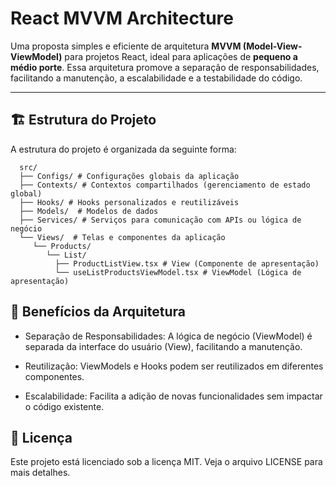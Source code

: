 # React MVVM Architecture

Uma proposta simples e eficiente de arquitetura **MVVM (Model-View-ViewModel)** para projetos React, ideal para aplicações de **pequeno a médio porte**. Essa arquitetura promove a separação de responsabilidades, facilitando a manutenção, a escalabilidade e a testabilidade do código.

---

## 🏗️ **Estrutura do Projeto**

A estrutura do projeto é organizada da seguinte forma:

```
  src/
  ├── Configs/ # Configurações globais da aplicação
  ├── Contexts/ # Contextos compartilhados (gerenciamento de estado global)
  ├── Hooks/ # Hooks personalizados e reutilizáveis
  ├── Models/  # Modelos de dados
  ├── Services/ # Serviços para comunicação com APIs ou lógica de negócio
  └── Views/  # Telas e componentes da aplicação
     └── Products/
        └── List/ 
          ├── ProductListView.tsx # View (Componente de apresentação)
          └── useListProductsViewModel.tsx # ViewModel (Lógica de apresentação)
```
## 🚀 **Benefícios da Arquitetura**
- Separação de Responsabilidades: A lógica de negócio (ViewModel) é separada da interface do usuário (View), facilitando a manutenção.

- Reutilização: ViewModels e Hooks podem ser reutilizados em diferentes componentes.

- Escalabilidade: Facilita a adição de novas funcionalidades sem impactar o código existente.

## 📝 **Licença**
Este projeto está licenciado sob a licença MIT. Veja o arquivo LICENSE para mais detalhes.